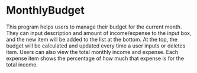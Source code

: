 # MonthlyBudget

This program helps users to manage their budget for the current month. 
They can input description and amount of income/expense to the input box,
and the new item will be added to the list at the bottom. 
At the top, the budget will be calculated and updated every time a user inputs or deletes item.
Users can also view the total monthly income and expense. 
Each expense item shows the percentage of how much that expense is for the total income. 
